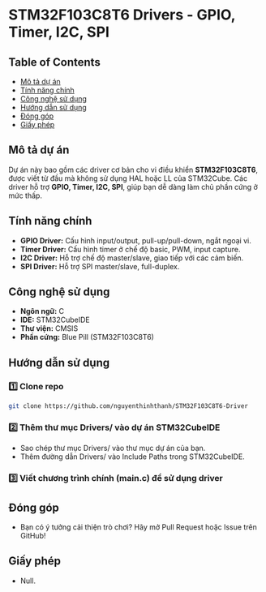 # STM32F103C8T6 Drivers - GPIO, Timer, I2C, SPI

## Table of Contents
- [Mô tả dự án](#mô-tả-dự-án)
- [Tính năng chính](#tính-năng-chính)
- [Công nghệ sử dụng](#công-nghệ-sử-dụng)
- [Hướng dẫn sử dụng](#hướng-dẫn-sử-dụng)
- [Đóng góp](#đóng-góp)
- [Giấy phép](#giấy-phép)


## Mô tả dự án
Dự án này bao gồm các driver cơ bản cho vi điều khiển **STM32F103C8T6**, được viết từ đầu mà không sử dụng HAL hoặc LL của STM32Cube. Các driver hỗ trợ **GPIO, Timer, I2C, SPI**, giúp bạn dễ dàng làm chủ phần cứng ở mức thấp.

## Tính năng chính
- **GPIO Driver:** Cấu hình input/output, pull-up/pull-down, ngắt ngoại vi.
- **Timer Driver:** Cấu hình timer ở chế độ basic, PWM, input capture.
- **I2C Driver:** Hỗ trợ chế độ master/slave, giao tiếp với các cảm biến.
- **SPI Driver:** Hỗ trợ SPI master/slave, full-duplex.

## Công nghệ sử dụng
- **Ngôn ngữ:** C
- **IDE:** STM32CubeIDE
- **Thư viện:** CMSIS
- **Phần cứng:** Blue Pill (STM32F103C8T6)


## Hướng dẫn sử dụng
### 1️⃣ Clone repo
```bash
git clone https://github.com/nguyenthinhthanh/STM32F103C8T6-Driver
```
### 2️⃣ Thêm thư mục Drivers/ vào dự án STM32CubeIDE
- Sao chép thư mục Drivers/ vào thư mục dự án của bạn.
- Thêm đường dẫn Drivers/ vào Include Paths trong STM32CubeIDE.
### 3️⃣ Viết chương trình chính (main.c) để sử dụng driver

## Đóng góp
- Bạn có ý tưởng cải thiện trò chơi? Hãy mở Pull Request hoặc Issue trên GitHub!

## Giấy phép
- Null.


